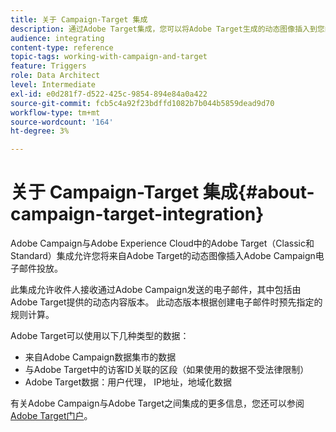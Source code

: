 ```yaml
---
title: 关于 Campaign-Target 集成
description: 通过Adobe Target集成，您可以将Adobe Target生成的动态图像插入到您的Adobe Campaign消息中。
audience: integrating
content-type: reference
topic-tags: working-with-campaign-and-target
feature: Triggers
role: Data Architect
level: Intermediate
exl-id: e0d281f7-d522-425c-9854-894e84a0a422
source-git-commit: fcb5c4a92f23bdffd1082b7b044b5859dead9d70
workflow-type: tm+mt
source-wordcount: '164'
ht-degree: 3%

---
```


# 关于 Campaign-Target 集成{#about-campaign-target-integration}

Adobe Campaign与Adobe Experience Cloud中的Adobe Target（Classic和Standard）集成允许您将来自Adobe Target的动态图像插入Adobe Campaign电子邮件投放。

此集成允许收件人接收通过Adobe Campaign发送的电子邮件，其中包括由Adobe Target提供的动态内容版本。 此动态版本根据创建电子邮件时预先指定的规则计算。

Adobe Target可以使用以下几种类型的数据：

* 来自Adobe Campaign数据集市的数据
* 与Adobe Target中的访客ID关联的区段（如果使用的数据不受法律限制）
* Adobe Target数据：用户代理， IP地址，地域化数据

有关Adobe Campaign与Adobe Target之间集成的更多信息，您还可以参阅[Adobe Target门户](https://experienceleague.adobe.com/docs/target/using/integrate/campaign-and-target.html)。
